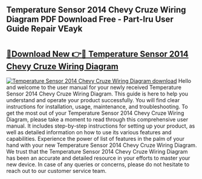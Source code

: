## Temperature Sensor 2014 Chevy Cruze Wiring Diagram PDF Download Free - Part-Iru User Guide Repair VEayk

# <h2><a href="http://dfqacuu.blite.top/?on=Temperature+Sensor+2014+Chevy+Cruze+Wiring+Diagram">🔗Download New 👉🔴 Temperature Sensor 2014 Chevy Cruze Wiring Diagram</a></h2>

[![Temperature Sensor 2014 Chevy Cruze Wiring Diagram download](https://i.imgur.com/lujVjoI.png)](http://dfqacuu.blite.top/?on=Temperature+Sensor+2014+Chevy+Cruze+Wiring+Diagram)
Hello and welcome to the user manual for your newly received Temperature Sensor 2014 Chevy Cruze Wiring Diagram. This guide is here to help you understand and operate your product successfully. You will find clear instructions for installation, usage, maintenance, and troubleshooting. To get the most out of your Temperature Sensor 2014 Chevy Cruze Wiring Diagram, please take a moment to read through this comprehensive user manual. It includes step-by-step instructions for setting up your product, as well as detailed information on how to use its various features and capabilities. Experience the power of list of features in the palm of your hand with your new Temperature Sensor 2014 Chevy Cruze Wiring Diagram. We trust that the Temperature Sensor 2014 Chevy Cruze Wiring Diagram has been an accurate and detailed resource in your efforts to master your new device. In case of any queries or concerns, please do not hesitate to reach out to our customer service team.

